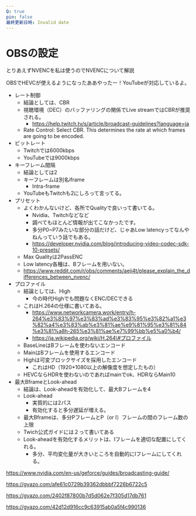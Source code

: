 ```yaml
---
Q: true
pin: false
最終更新日時: Invalid date
---
```

# OBSの設定

とりあえずNVENCを私は使うのでNVENCについて解説

OBSでHEVCが使えるようになったああやったー！YouTubeが対応しているよ。

- レート制御
    - 結論としては、CBR
    - 視聴環境（DEC）のバッファリングの関係でLive streamではCBRが推奨される。
        - https://help.twitch.tv/s/article/broadcast-guidelines?language=ja
    - Rate Control: Select CBR. This determines the rate at which frames are going to be encoded.
- ビットレート
    - Twitchでは6000kbps
    - YouTubeでは9000kbps
- キーフレーム間隔
    - 結論としては2
    - キーフレームは別名iframe
        - Intra-frame
    - YouTubeもTwitchも2にしろって言ってる。
- プリセット
    - よくわかんないけど、各所でQualityで良いって書いてる。
        - Nvidia、Twitchなどなど
        - 調べてもほとんど情報が出てこなかったです。
        - 多分P0~P7みたいな部分の話だけど、じゃあLow latencyってなんやねんっていう話でもある。
        - https://developer.nvidia.com/blog/introducing-video-codec-sdk-10-presets/
    - Max Qualityは2PassENC
    - Low latency各種は、Bフレームを用いない。
    - https://www.reddit.com/r/obs/comments/aeji4t/please_explain_the_differences_between_nvenc/
- プロファイル
    - 結論としては、High
        - 今の時代Highでも問題なくENC/DECできる
    - これはH.264の仕様に書いてある。
        - https://www.networkcamera.work/entry/h-264%e3%83%97%e3%83%ad%e3%83%95%e3%82%a1%e3%82%a4%e3%83%ab%e3%81%ae%e9%81%95%e3%81%84%e3%81%a8h-265%e3%81%ae%e7%99%bb%e5%a0%b4/
        - https://ja.wikipedia.org/wiki/H.264\#プロファイル
    - BaseLineはBフレームを使わないエンコード
    - MainはBフレームを使用するエンコード
    - Highは可変ブロックサイズを採用したエンコード
        - これはHD（1920*1080以上の解像度を想定したもの）
    - HEVCならHDRを使わないのであればmainでok、HDRならMain10
- 最大BframeとLook-ahead
    - 結論は、Look-aheadを有効化して、最大Bフレームを4
    - Look-ahead
        - 実質的には2パス
        - 有効化すると多分遅延が増える。
    - 最大Bframeは、多分PフレームとP（or I）フレームの間のフレーム数の上限
    - Twich公式ガイドには２って書いてある
    - Look-aheadを有効化するメリットは、Iフレームを適切な配置にしてくれる。
        - 多分、平均変化量が大きいところを自動的にIフレームにしてくれる。

https://www.nvidia.com/en-us/geforce/guides/broadcasting-guide/

https://gyazo.com/afe61c0729b39362dbbbf7226b6722c5

https://gyazo.com/2402f87800b7d5d062e7f305d17db761

https://gyazo.com/42d12d916cc9c63915ab0a5f4c990136